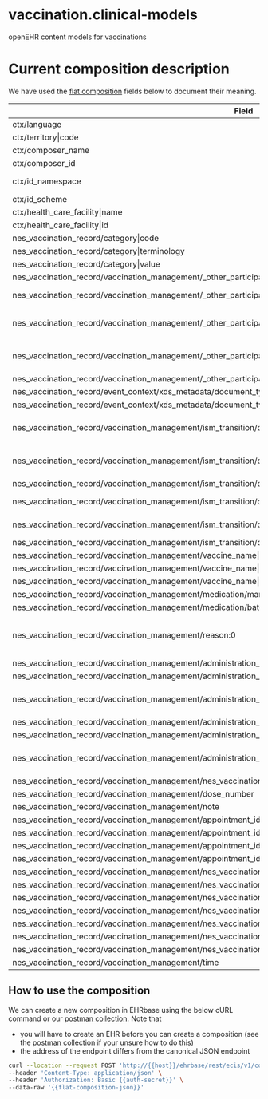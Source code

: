 # vaccination.clinical-models
openEHR content models for vaccinations


# Current composition description

We have used the [flat composition](./exported/vacs-composition-example-flat.json) fields below to document their meaning.

| Field | Details |
| --- | --- |
| ctx/language | The language of the composition |
| ctx/territory\|code | ISO 3188 territory code |
| ctx/composer_name | The author of the composition |
| ctx/composer_id | The author of the compositions email address |
| ctx/id_namespace | Composer namespace NHSScotland is consistent with ReSPECT |
| ctx/id_scheme | Composer scheme NHSScotland is consistent with ReSPECT |
| ctx/health_care_facility\|name | The venue of the composition author |
| ctx/health_care_facility\|id | The venue code of the composition author |
| nes_vaccination_record/category\|code | openEHR event code |
| nes_vaccination_record/category\|terminology | openEHR event terminology |
| nes_vaccination_record/category\|value | openEHR event value |
| nes_vaccination_record/vaccination_management/_other_participation:0\|id | Identifier of the person that administered the vaccination |
| nes_vaccination_record/vaccination_management/_other_participation:0\|id_namespace | Namespace of the identifier, for CHI "chi-number" would be consistent with ReSPECT |
| nes_vaccination_record/vaccination_management/_other_participation:0\|id_scheme | Scheme fo the identifier, for CHI number "http://fhir.nhs.scot.uk/Id/national/chi-number" would be consistent with ReSPECT |
| nes_vaccination_record/vaccination_management/_other_participation:0\|name | Name of the person who administered the vaccine. *Question*: There is a an open question to our modellers to find out if the name and title can be stored in parts? |
| nes_vaccination_record/vaccination_management/_other_participation:0\|function | Role of the person that administered the vaccination |
| nes_vaccination_record/event_context/xds_metadata/document_type\|code | SNOMED code for immunization |
| nes_vaccination_record/event_context/xds_metadata/document_type\|value | Description of event |
| nes_vaccination_record/vaccination_management/ism_transition/current_state\|code | Current ISM status code - https://specifications.openehr.org/releases/RM/Release-1.1.0/ehr.html#_the_standard_instruction_state_machine_ism |
| nes_vaccination_record/vaccination_management/ism_transition/current_state\|value | Current ISM status description - https://specifications.openehr.org/releases/RM/Release-1.1.0/ehr.html#_the_standard_instruction_state_machine_ism |
| nes_vaccination_record/vaccination_management/ism_transition/current_state\|terminology | Terminology for current state |
| nes_vaccination_record/vaccination_management/ism_transition/careflow_step\|code | Code for the care flow step either 0006 (administered) or at0018 (not given) |
| nes_vaccination_record/vaccination_management/ism_transition/careflow_step\|value | Either `Vaccine dose administered` or `Vaccine dose not given` (must match code) |
| nes_vaccination_record/vaccination_management/ism_transition/careflow_step\|terminology | Terminology fo the care flow step |
| nes_vaccination_record/vaccination_management/vaccine_name\|code | Vaccine code |
| nes_vaccination_record/vaccination_management/vaccine_name\|value | Vaccine name |
| nes_vaccination_record/vaccination_management/vaccine_name\|terminology | Vaccine terminology (SNOMED CT) |
| nes_vaccination_record/vaccination_management/medication/manufacturer | Vaccine manufacturer |
| nes_vaccination_record/vaccination_management/medication/batch_id | Vaccine batch code |
| nes_vaccination_record/vaccination_management/reason:0 | FHIR code - https://www.hl7.org/fhir/valueset-immunization-reason.html or https://www.hl7.org/fhir/valueset-immunization-status-reason.html |
| nes_vaccination_record/vaccination_management/administration_details/route\|code | Route code |
| nes_vaccination_record/vaccination_management/administration_details/route\|value | Route value |
| nes_vaccination_record/vaccination_management/administration_details/route\|terminology | Route terminology (FHIR code - https://www.hl7.org/fhir/valueset-immunization-route.html (NCDS have a longer list)) |
| nes_vaccination_record/vaccination_management/administration_details/body_site\|code | Body site code |
| nes_vaccination_record/vaccination_management/administration_details/body_site\|value | Body site value |
| nes_vaccination_record/vaccination_management/administration_details/body_site\|terminology | Body Site terminology (FHIR code - https://www.hl7.org/fhir/valueset-immunization-site.html (NCDS have a longer list)) |
| nes_vaccination_record/vaccination_management/nes_vaccination_event_details/vaccination_administration_purpose\|code | Either booster dose (at0009) or primary (at0008) |
| nes_vaccination_record/vaccination_management/dose_number | Dose number |
| nes_vaccination_record/vaccination_management/note | Vaccination notes |
| nes_vaccination_record/vaccination_management/appointment_id | The appointment Id |
| nes_vaccination_record/vaccination_management/appointment_id\|issuer | Organisation that issued the appointment |
| nes_vaccination_record/vaccination_management/appointment_id\|assigner | Assigner |
| nes_vaccination_record/vaccination_management/appointment_id\|type | appointment type i.e. AppointmentID |
| nes_vaccination_record/vaccination_management/nes_vaccination_protocol/target_disease:0\|code | Disease code |
| nes_vaccination_record/vaccination_management/nes_vaccination_protocol/target_disease:0\|value | Disease description |
| nes_vaccination_record/vaccination_management/nes_vaccination_protocol/target_disease:0\|terminology | Disease terminology (SNOMED CT) |
| nes_vaccination_record/vaccination_management/nes_vaccination_protocol/country_of_vaccination\|code | Country code |
| nes_vaccination_record/vaccination_management/nes_vaccination_protocol/country_of_vaccination\|value | Country value |
| nes_vaccination_record/vaccination_management/nes_vaccination_protocol/country_of_vaccination\|terminology | Country ISO |
| nes_vaccination_record/vaccination_management/nes_vaccination_protocol/vaccination_centre | Vaccination centre name |
| nes_vaccination_record/vaccination_management/time | Time vaccination given |

## How to use the composition

We can create a new composition in EHRbase using the below cURL command or our [postman collection](https://nesdigital.atlassian.net/wiki/spaces/NDSENG/pages/130383926). Note that
 - you will have to create an EHR before you can create a composition (see the [postman collection](https://nesdigital.atlassian.net/wiki/spaces/NDSENG/pages/130383926) if your unsure how to do this)
 - the address of the endpoint differs from the canonical JSON endpoint

``` bash
curl --location --request POST 'http://{{host}}/ehrbase/rest/ecis/v1/composition?format=FLAT&ehrId={{ehr-id}}&templateId=NES%20Vaccination%20Record' \
--header 'Content-Type: application/json' \
--header 'Authorization: Basic {{auth-secret}}' \
--data-raw '{{flat-composition-json}}'
```
